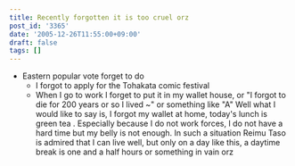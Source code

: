 ```yaml
---
title: Recently forgotten it is too cruel orz
post_id: '3365'
date: '2005-12-26T11:55:00+09:00'
draft: false
tags: []
---
```


*   Eastern popular vote forget to do
    *   I forgot to apply for the Tohakata comic festival
    *   When I go to work I forget to put it in my wallet house, or "I forgot to die for 200 years or so I lived ~" or something like "A" Well what I would like to say is, I forgot my wallet at home, today's lunch is green tea . Especially because I do not work forces, I do not have a hard time but my belly is not enough. In such a situation Reimu Taso is admired that I can live well, but only on a day like this, a daytime break is one and a half hours or something in vain orz